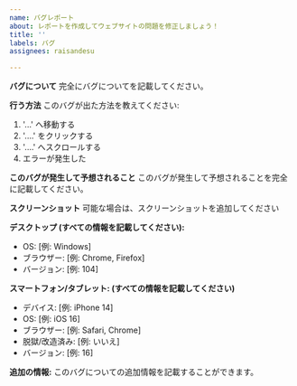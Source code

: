 ```yaml
---
name: バグレポート
about: レポートを作成してウェブサイトの問題を修正しましょう！
title: ''
labels: バグ
assignees: raisandesu

---
```


**バグについて**
完全にバグについてを記載してください。

**行う方法**
このバグが出た方法を教えてください:
1. '...' へ移動する
2. '....' をクリックする
3. '....' へスクロールする
4. エラーが発生した

**このバグが発生して予想されること**
このバグが発生して予想されることを完全に記載してください。

**スクリーンショット**
可能な場合は、スクリーンショットを追加してください

**デスクトップ (すべての情報を記載してください):**
 - OS: [例: Windows]
 - ブラウザー: [例: Chrome, Firefox]
 - バージョン: [例: 104]

**スマートフォン/タブレット: (すべての情報を記載してください)**
 - デバイス: [例: iPhone 14]
 - OS: [例: iOS 16]
 - ブラウザー: [例: Safari, Chrome]
-  脱獄/改造済み: [例: いいえ]
 - バージョン: [例: 16]

**追加の情報:**
このバグについての追加情報を記載することができます。
